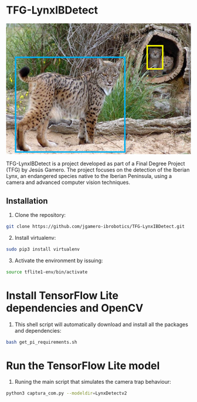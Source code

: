 # TFG-LynxIBDetect

![Project Logo](/figuras/figura1.png)

TFG-LynxIBDetect is a project developed as part of a Final Degree Project (TFG) by Jesús Gamero. The project focuses on the detection of the Iberian Lynx, an endangered species native to the Iberian Peninsula, using a camera and advanced computer vision techniques.


## Installation

1. Clone the repository:

```bash
git clone https://github.com/jgamero-ibrobotics/TFG-LynxIBDetect.git 
```


2. Install virtualenv:

```bash
sudo pip3 install virtualenv 
```


3. Activate the environment by issuing:

```bash
source tflite1-env/bin/activate
```

# Install TensorFlow Lite dependencies and OpenCV

1. This shell script will automatically download and install all the packages and dependencies:

```bash
bash get_pi_requirements.sh
```

# Run the TensorFlow Lite model

1. Runing the main script that simulates the camera trap behaviour:

```bash
python3 captura_com.py --modeldir=LynxDetectv2
```
